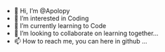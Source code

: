 - 👋 Hi, I’m @Apolopy
- 👀 I’m interested in Coding
- 🌱 I’m currently learning to Code
- 💞️ I’m looking to collaborate on learning together...
- 📫 How to reach me, you can here in github ...

<!---
Apolopy/Apolopy is a ✨ special ✨ repository because its `README.md` (this file) appears on your GitHub profile.
You can click the Preview link to take a look at your changes.
--->
